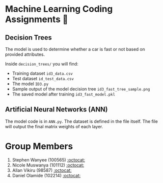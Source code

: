 # Machine Learning Coding Assignments :rocket:

## Decision Trees
The model is used to determine whether a car is fast or not based on provided attributes.

Inside ```decision_trees/``` you will find:
 - Training dataset ```id3_data.csv```
 - Test dataset ```id_test_data.csv```
 - The model ```ID3.py```
 - Sample output of the model decision tree ```id3_fast_tree_sample.png```
 - The saved model after training ```id3_fast_model.pkl```

 ## Artificial Neural Networks (ANN)
 The model code is in ```ANN.py```. The dataset is defined in the file itself. The file will output the final matrix weights of each layer.



# Group Members
1. Stephen Wanyee (100565) [:octocat:](https://github.com/steekam)
2. Nicole Muswanya (101112) [:octocat:](https://github.com/naym0)
3. Allan Vikiru (98587) [:octocat:](https://github.com/AllanVikiru)
4. Daniel Olamide (102214) [:octocat:](https://github.com/danielolamide)
